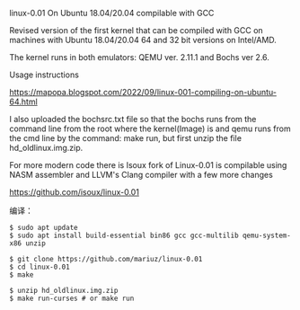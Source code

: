 linux-0.01 On Ubuntu 18.04/20.04 compilable with GCC


Revised version of the first kernel that can be compiled with GCC on machines with Ubuntu 18.04/20.04 64 and 32 bit versions on Intel/AMD. 

The kernel runs in both emulators: QEMU ver. 2.11.1 and Bochs ver 2.6. 

Usage instructions 

https://mapopa.blogspot.com/2022/09/linux-001-compiling-on-ubuntu-64.html

I also uploaded the bochsrc.txt file so that the bochs runs from the command line from the root where the kernel(Image) is
and qemu runs from the cmd line by the command: make run, but first unzip the file hd_oldlinux.img.zip.

For more modern code there is Isoux fork of Linux-0.01 is compilable using NASM assembler and LLVM's Clang compiler with a few more changes

https://github.com/isoux/linux-0.01


编译：
```
$ sudo apt update
$ sudo apt install build-essential bin86 gcc gcc-multilib qemu-system-x86 unzip

$ git clone https://github.com/mariuz/linux-0.01
$ cd linux-0.01
$ make

$ unzip hd_oldlinux.img.zip
$ make run-curses # or make run
```

